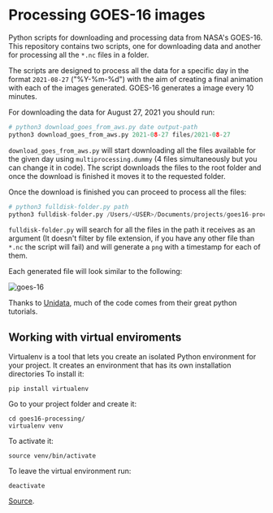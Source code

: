 # Processing GOES-16 images

Python scripts for downloading and processing data from NASA's GOES-16. This repository contains two scripts, one for downloading data and another for processing all the `*.nc` files in a folder.

The scripts are designed to process all the data for a specific day in the format `2021-08-27` ("%Y-%m-%d") with the aim of creating a final animation with each of the images generated. GOES-16 generates a image every 10 minutes.

For downloading the data for August 27, 2021 you should run:

```python
# python3 download_goes_from_aws.py date output-path
python3 download_goes_from_aws.py 2021-08-27 files/2021-08-27
```

`download_goes_from_aws.py` will start downloading all the files available for the given day using `multiprocessing.dummy` (4 files simultaneously but you can change it in code). The script downloads the files to the root folder and once the download is finished it moves it to the requested folder.

Once the download is finished you can proceed to process all the files:

```python
# python3 fulldisk-folder.py path
python3 fulldisk-folder.py /Users/<USER>/Documents/projects/goes16-processing/files/2021-08-27
```

`fulldisk-folder.py` will search for all the files in the path it receives as an argument (It doesn't filter by file extension, if you have any other file than `*.nc` the script will fail) and will generate a `png` with a timestamp for each of them.

Each generated file will look similar to the following:

![goes-16](https://i.ibb.co/wNZ8mZ4/OR-ABI-L2-MCMIPF-M6-G16-s20212391340205-e20212391349524-c20212391350021.png)

Thanks to [Unidata](https://www.unidata.ucar.edu/), much of the code comes from their great python tutorials.

## Working with virtual enviroments

Virtualenv is a tool that lets you create an isolated Python environment for your project. It creates an environment that has its own installation directories
To install it:

```
pip install virtualenv
```

Go to your project folder and create it:

```
cd goes16-processing/
virtualenv venv
```

To activate it:

```
source venv/bin/activate
```

To leave the virtual environment run:

```
deactivate
```

[Source](https://sourabhbajaj.com/mac-setup/Python/virtualenv.html).

